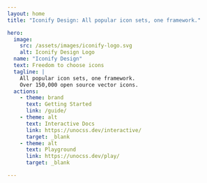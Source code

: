 ```yaml
---
layout: home
title: "Iconify Design: All popular icon sets, one framework."

hero:
  image:
    src: /assets/images/iconify-logo.svg
    alt: Iconify Design Logo
  name: "Iconify Design"
  text: Freedom to choose icons
  tagline: |
    All popular icon sets, one framework.
    Over 150,000 open source vector icons. 
  actions:
    - theme: brand
      text: Getting Started
      link: /guide/
    - theme: alt
      text: Interactive Docs
      link: https://unocss.dev/interactive/
      target: _blank
    - theme: alt
      text: Playground
      link: https://unocss.dev/play/
      target: _blank

---
```



